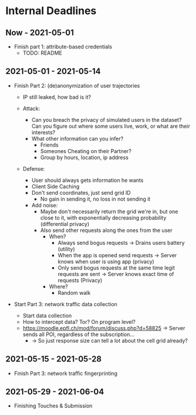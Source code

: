 # Internal Deadlines

## Now - 2021-05-01

- Finish part 1: attribute-based credentials
  - TODO: README

## 2021-05-01 - 2021-05-14

- Finish Part 2: (de)anonymization of user trajectories
  - IP still leaked, how bad is it?
  - Attack:
    - Can you breach the privacy of simulated users in the dataset? Can you figure out where some users live, work, or what are their interests?
    - What other information can you infer?
      - Friends
      - Someones Cheating on their Partner?
      - Group by hours, location, ip address

  - Defense:
    - User should always gets information he wants
    - Client Side Caching
    - Don't send coordinates, just send grid ID
      - No gain in sending it, no loss in not sending it
    - Add noise:
      - Maybe don't necessarily return the grid we're in, but one close to it, with exponentially decreasing probability (differential privacy)
      - Also send other requests along the ones from the user
        - When?
          - Always send bogus requests -> Drains users battery (utility)
          - When the app is opened send requests -> Server knows when user is using app (privacy)
          - Only send bogus requests at the same time legit requests are sent -> Server knows exact time of requests (Privacy)
        - Where?
          - Random walk


- Start Part 3: network traffic data collection
    - Start data collection
    - How to intercept data? Tor? On program level?
    - https://moodle.epfl.ch/mod/forum/discuss.php?d=58825 -> Server sends all POI, regardless of the subscription...
      - -> So just response size can tell a lot about the cell grid already?

## 2021-05-15 - 2021-05-28
- Finish Part 3: network traffic fingerprinting

## 2021-05-29 - 2021-06-04

- Finishing Touches & Submission
